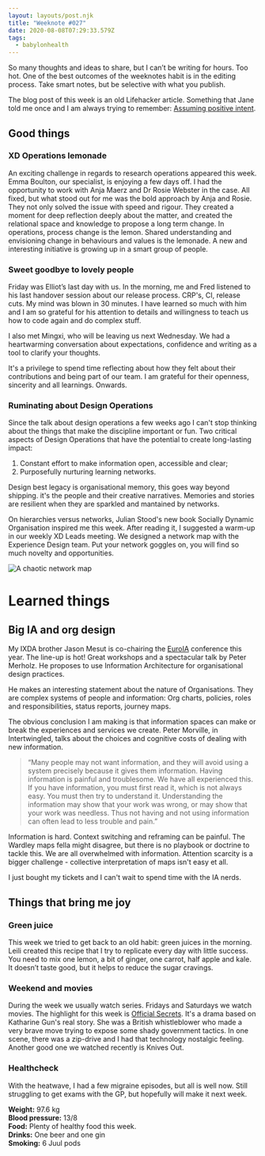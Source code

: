 ```yaml
---
layout: layouts/post.njk
title: "Weeknote #027"
date: 2020-08-08T07:29:33.579Z
tags:
  - babylonhealth
---
```

So many thoughts and ideas to share, but I can’t be writing for hours. Too hot. One of the best outcomes of the weeknotes habit is in the editing process. Take smart notes, but be selective with what you publish.

The blog post of this week is an old Lifehacker article. Something that Jane told me once and I am always trying to remember: [Assuming positive intent](https://www.lifehack.org/articles/lifestyle/assuming-positive-intent-the-ultimate-productivity-driver.html).

## Good things

### XD Operations lemonade

An exciting challenge in regards to research operations appeared this week. Emma Boulton, our specialist, is enjoying a few days off. I had the opportunity to work with Anja Maerz and Dr Rosie Webster in the case. All fixed, but what stood out for me was the bold approach by Anja and Rosie. They not only solved the issue with speed and rigour. They created a moment for deep reflection deeply about the matter, and created the relational space and knowledge to propose a long term change. In operations, process change is the lemon. Shared understanding and envisioning change in behaviours and values is the lemonade. A new and interesting initiative is growing up in a smart group of people.   

### Sweet goodbye to lovely people

Friday was Elliot’s last day with us. In the morning, me and Fred listened to his last handover session about our release process. CRP's, CI, release cuts. My mind was blown in 30 minutes. I have learned so much with him and I am so grateful for his attention to details and willingness to teach us how to code again and do complex stuff.    

I also met Mingxi, who will be leaving us next Wednesday. We had a heartwarming conversation about expectations, confidence and writing as a tool to clarify your thoughts.  

It's a privilege to spend time reflecting about how they felt about their contributions and being part of our team. I am grateful for their openness, sincerity and all learnings. Onwards.

### Ruminating about Design Operations

Since the talk about design operations a few weeks ago I can't stop thinking about the things that make the discipline important or fun. Two critical aspects of Design Operations that have the potential to create long-lasting impact:

1. Constant effort to make information open, accessible and clear;
2. Purposefully nurturing learning networks. 

Design best legacy is organisational memory, this goes way beyond shipping. it's the people and their creative narratives. Memories and stories are resilient when they are sparkled and mantained by networks. 

On hierarchies versus networks, Julian Stood's new book Socially Dynamic Organisation inspired me this week. After reading it, I suggested a warm-up in our weekly XD Leads meeting. We designed a network map with the Experience Design team. Put your network goggles on, you will find so much novelty and opportunities.

![A chaotic network map](/images/networkmap.png "A chaotic network map")
 
# Learned things

## Big IA and org design

My IXDA brother Jason Mesut is co-chairing the [EuroIA](https://euroia.eu/) conference this year. The line-up is hot! Great workshops and a spectacular talk by Peter Merholz. He proposes to use Information Architecture for organisational design practices.

He makes an interesting statement about the nature of Organisations. They are complex systems of people and information: Org charts, policies, roles and responsibilities, status reports, journey maps.

The obvious conclusion I am making is that information spaces can make or break the experiences and services we create. Peter Morville, in Intertwingled, talks about the choices and cognitive costs of dealing with new information.

> “Many people may not want information, and they will avoid using a system precisely because it gives them information. Having information is painful and troublesome. We have all experienced this. If you have information, you must first read it, which is not always easy. You must then try to understand it. Understanding the information may show that your work was wrong, or may show that your work was needless. Thus not having and not using information can often lead to less trouble and pain.”

Information is hard. Context switching and reframing can be painful. The Wardley maps fella might disagree, but there is no playbook or doctrine to tackle this. We are all overwhelmed with information. Attention scarcity is a bigger challenge - collective interpretation of maps isn't easy et all. 

I just bought my tickets and I can't wait to spend time with the IA nerds. 

## Things that bring me joy

### Green juice

This week we tried to get back to an old habit: green juices in the morning. Leili created this recipe that I try to replicate every day with little success. You need to mix one lemon, a bit of ginger, one carrot, half apple and kale. It doesn’t taste good, but it helps to reduce the sugar cravings.

### Weekend and movies 
During the week we usually watch series. Fridays and Saturdays we watch movies. The highlight for this week is [Official Secrets](https://en.wikipedia.org/wiki/Official_Secrets_(film)). It's a drama based on Katharine Gun's real story. She was a British whistleblower who made a very brave move trying to expose some shady government tactics. In one scene, there was a zip-drive and I had that technology nostalgic feeling. Another good one we watched recently is Knives Out.  

### Healthcheck

With the heatwave, I had a few migraine episodes, but all is well now. Still struggling to get exams with the GP, but hopefully will make it next week.

**Weight:** 97.6 kg\
**Blood pressure:** 13/8\
**Food:** Plenty of healthy food this week.\
**Drinks:** One beer and one gin\
**Smoking:** 6 Juul pods

